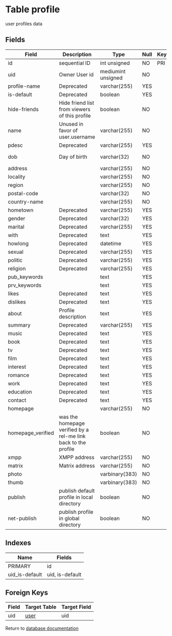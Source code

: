 Table profile
===========

user profiles data

Fields
------

| Field             | Description                                                    | Type               | Null | Key | Default    | Extra          |
| ----------------- | -------------------------------------------------------------- | ------------------ | ---- | --- | ---------- | -------------- |
| id                | sequential ID                                                  | int unsigned       | NO   | PRI | NULL       | auto_increment |
| uid               | Owner User id                                                  | mediumint unsigned | NO   |     | 0          |                |
| profile-name      | Deprecated                                                     | varchar(255)       | YES  |     | NULL       |                |
| is-default        | Deprecated                                                     | boolean            | YES  |     | NULL       |                |
| hide-friends      | Hide friend list from viewers of this profile                  | boolean            | NO   |     | 0          |                |
| name              | Unused in favor of user.username                               | varchar(255)       | NO   |     |            |                |
| pdesc             | Deprecated                                                     | varchar(255)       | YES  |     | NULL       |                |
| dob               | Day of birth                                                   | varchar(32)        | NO   |     | 0000-00-00 |                |
| address           |                                                                | varchar(255)       | NO   |     |            |                |
| locality          |                                                                | varchar(255)       | NO   |     |            |                |
| region            |                                                                | varchar(255)       | NO   |     |            |                |
| postal-code       |                                                                | varchar(32)        | NO   |     |            |                |
| country-name      |                                                                | varchar(255)       | NO   |     |            |                |
| hometown          | Deprecated                                                     | varchar(255)       | YES  |     | NULL       |                |
| gender            | Deprecated                                                     | varchar(32)        | YES  |     | NULL       |                |
| marital           | Deprecated                                                     | varchar(255)       | YES  |     | NULL       |                |
| with              | Deprecated                                                     | text               | YES  |     | NULL       |                |
| howlong           | Deprecated                                                     | datetime           | YES  |     | NULL       |                |
| sexual            | Deprecated                                                     | varchar(255)       | YES  |     | NULL       |                |
| politic           | Deprecated                                                     | varchar(255)       | YES  |     | NULL       |                |
| religion          | Deprecated                                                     | varchar(255)       | YES  |     | NULL       |                |
| pub_keywords      |                                                                | text               | YES  |     | NULL       |                |
| prv_keywords      |                                                                | text               | YES  |     | NULL       |                |
| likes             | Deprecated                                                     | text               | YES  |     | NULL       |                |
| dislikes          | Deprecated                                                     | text               | YES  |     | NULL       |                |
| about             | Profile description                                            | text               | YES  |     | NULL       |                |
| summary           | Deprecated                                                     | varchar(255)       | YES  |     | NULL       |                |
| music             | Deprecated                                                     | text               | YES  |     | NULL       |                |
| book              | Deprecated                                                     | text               | YES  |     | NULL       |                |
| tv                | Deprecated                                                     | text               | YES  |     | NULL       |                |
| film              | Deprecated                                                     | text               | YES  |     | NULL       |                |
| interest          | Deprecated                                                     | text               | YES  |     | NULL       |                |
| romance           | Deprecated                                                     | text               | YES  |     | NULL       |                |
| work              | Deprecated                                                     | text               | YES  |     | NULL       |                |
| education         | Deprecated                                                     | text               | YES  |     | NULL       |                |
| contact           | Deprecated                                                     | text               | YES  |     | NULL       |                |
| homepage          |                                                                | varchar(255)       | NO   |     |            |                |
| homepage_verified | was the homepage verified by a rel-me link back to the profile | boolean            | NO   |     | 0          |                |
| xmpp              | XMPP address                                                   | varchar(255)       | NO   |     |            |                |
| matrix            | Matrix address                                                 | varchar(255)       | NO   |     |            |                |
| photo             |                                                                | varbinary(383)     | NO   |     |            |                |
| thumb             |                                                                | varbinary(383)     | NO   |     |            |                |
| publish           | publish default profile in local directory                     | boolean            | NO   |     | 0          |                |
| net-publish       | publish profile in global directory                            | boolean            | NO   |     | 0          |                |

Indexes
------------

| Name           | Fields          |
| -------------- | --------------- |
| PRIMARY        | id              |
| uid_is-default | uid, is-default |

Foreign Keys
------------

| Field | Target Table | Target Field |
|-------|--------------|--------------|
| uid | [user](help/database/db_user) | uid |

Return to [database documentation](help/database)
